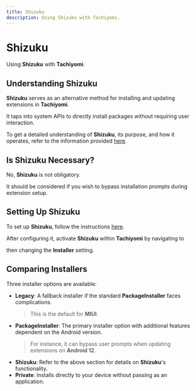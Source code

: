 ```yaml
---
title: Shizuku
description: Using Shizuku with Tachiyomi.
---
```


# Shizuku
Using **Shizuku** with **Tachiyomi**.

## Understanding Shizuku
**Shizuku** serves as an alternative method for installing and updating extensions in **Tachiyomi**.

It taps into system APIs to directly install packages without requiring user interaction.

To get a detailed understanding of **Shizuku**, its purpose, and how it operates, refer to the information provided [here](https://shizuku.rikka.app/introduction/).

## Is Shizuku Necessary?
No, **Shizuku** is not obligatory.

It should be considered if you wish to bypass installation prompts during extension setup.

## Setting Up Shizuku
To set up **Shizuku**, follow the instructions [here](https://shizuku.rikka.app/guide/setup/).

After configuring it, activate **Shizuku** within **Tachiyomi** by navigating to <nav to="advanced"> then changing the **Installer** setting.

## Comparing Installers
Three installer options are available:

* **Legacy**: A fallback installer if the standard **PackageInstaller** faces complications.
  > This is the default for **MIUI**.
* **PackageInstaller**: The primary installer option with additional features dependent on the Android version.
  > For instance, it can bypass user prompts when updating extensions on **Android 12**.
* **Shizuku**: Refer to the above section for details on **Shizuku**'s functionality.
* **Private**: Installs directly to your device without passing as an application.
